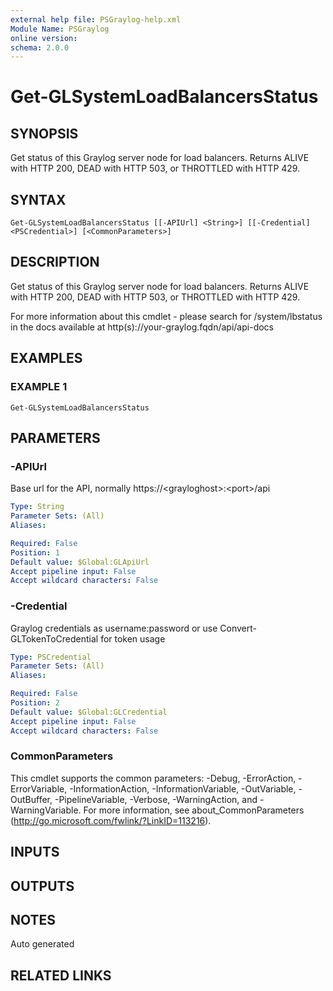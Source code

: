 ```yaml
---
external help file: PSGraylog-help.xml
Module Name: PSGraylog
online version:
schema: 2.0.0
---
```


# Get-GLSystemLoadBalancersStatus

## SYNOPSIS
Get status of this Graylog server node for load balancers.
Returns ALIVE with HTTP 200, DEAD with HTTP 503, or THROTTLED with HTTP 429.

## SYNTAX

```
Get-GLSystemLoadBalancersStatus [[-APIUrl] <String>] [[-Credential] <PSCredential>] [<CommonParameters>]
```

## DESCRIPTION
Get status of this Graylog server node for load balancers.
Returns ALIVE with HTTP 200, DEAD with HTTP 503, or THROTTLED with HTTP 429.


For more information about this cmdlet - please search for /system/lbstatus in the docs available at http(s)://your-graylog.fqdn/api/api-docs

## EXAMPLES

### EXAMPLE 1
```
Get-GLSystemLoadBalancersStatus
```

## PARAMETERS

### -APIUrl
Base url for the API, normally https://\<grayloghost\>:\<port\>/api

```yaml
Type: String
Parameter Sets: (All)
Aliases:

Required: False
Position: 1
Default value: $Global:GLApiUrl
Accept pipeline input: False
Accept wildcard characters: False
```

### -Credential
Graylog credentials as username:password or use Convert-GLTokenToCredential for token usage

```yaml
Type: PSCredential
Parameter Sets: (All)
Aliases:

Required: False
Position: 2
Default value: $Global:GLCredential
Accept pipeline input: False
Accept wildcard characters: False
```

### CommonParameters
This cmdlet supports the common parameters: -Debug, -ErrorAction, -ErrorVariable, -InformationAction, -InformationVariable, -OutVariable, -OutBuffer, -PipelineVariable, -Verbose, -WarningAction, and -WarningVariable.
For more information, see about_CommonParameters (http://go.microsoft.com/fwlink/?LinkID=113216).

## INPUTS

## OUTPUTS

## NOTES
Auto generated

## RELATED LINKS
